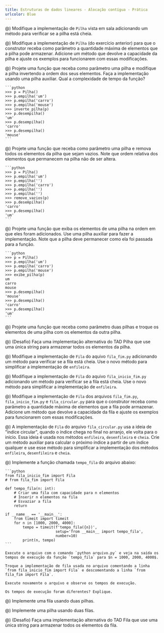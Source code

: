 ```yaml
---
title: Estruturas de dados lineares - Alocação contígua - Prática
urlcolor: Blue
---
```


<!-- Pilha -->

@) Modifique a implementação de `Pilha` vista em sala adicionando um método para verificar se a pilha está cheia.

@) Modifique a implementação de `Pilha` (do exercício anterior) para que o construtor receba como parâmetro a quantidade máxima de elementos que a pilha pode armazenar. Adicione um método que devolve a capacidade da pilha e ajuste os exemplos para funcionarem com essas modificações.

@) Projete uma função que receba como parâmetro uma pilha e modifique a pilha invertendo a ordem dos seus elementos. Faça a implementação usando uma pilha auxiliar. Qual a complexidade de tempo da função?

    ```python
    >>> p = Pilha()
    >>> p.empilha('um')
    >>> p.empilha('carro')
    >>> p.empilha('mouse')
    >>> inverte_pilha(p)
    >>> p.desempilha()
    'um'
    >>> p.desempilha()
    'carro'
    >>> p.desempilha()
    'mouse'
    ```

@) Projete uma função que receba como parâmetro uma pilha e remova todos os elementos da pilha que sejam vazios. Note que ordem relativa dos elementos que permanecem na pilha não de ser altera.

    ```python
    >>> p = Pilha()
    >>> p.empilha('um')
    >>> p.empilha('')
    >>> p.empilha('carro')
    >>> p.empilha('')
    >>> p.empilha('')
    >>> remove_vazios(p)
    >>> p.desempilha()
    'carro'
    >>> p.desempilha()
    'um'
    ```

@) Projete uma função que exiba os elementos de uma pilha na ordem em que eles foram adicionados. Use uma pilha auxiliar para fazer a implementação. Note que a pilha deve permanecer como ela foi passada para a função.

    ```python
    >>> p = Pilha()
    >>> p.empilha('um')
    >>> p.empilha('carro')
    >>> p.empilha('mouse')
    >>> exibe_pilha(p)
    um
    carro
    mouse
    >>> p.desempilha()
    'mouse'
    >>> p.desempilha()
    'carro'
    >>> p.desempilha()
    'um'
    ```

@) Projete uma função que receba como parâmetro duas pilhas e troque os elementos de uma pilha com os elementos da outra pilha.

@) (Desafio) Faça uma implementação alternativa do TAD Pilha que use uma única string para armazenar todos os elementos da pilha.

<!-- Fila -->

@) Modifique a implementação de `Fila` do aquivo `fila_fim.py` adicionando um método para verificar se a fila está cheia. Use o novo método para simplificar a implementação de `enfileira`.

@) Modifique a implementação de `Fila` do aquivo `fila_inicio_fim.py` adicionando um método para verificar se a fila está cheia. Use o novo método para simplificar a implementação de `enfileira`.

@) Modifique a implementação de `Fila` dos arquivos `fila_fim.py`, `fila_inicio_fim.py` e `fila_circular.py` para que o construtor receba como parâmetro a quantidade máxima de elementos que a fila pode armazenar. Adicione um método que devolve a capacidade da fila e ajuste os exemplos para funcionarem com essas modificações.

@) A implementação de `Fila` do arquivo `fila_circular.py` usa a ideia de "índice circular", quando o índice chega no final no arranjo, ele volta para o início. Essa ideia é usada nos métodos `enfileira`, `desenfileira` e `cheia`. Crie um método auxiliar para calcular o próximo índice a partir de um índice qualquer e use esse método para simplificar a implementação dos métodos `enfileira`, `desenfileira` e `cheia`.

@) Implemente a função chamada `tempo_fila` do arquivo abaixo:

    ```python
    from fila_inicio_fim import Fila
    # from fila_fim import Fila

    def tempo_fila(n: int):
        # Criar uma fila com capacidade para n elementos
        # Inserir n elementos na fila
        # Esvaziar a fila
        return

    if __name__ == '__main__':
        from timeit import timeit
        for n in [1000, 2000, 4000]:
            tempo = timeit(f'tempo_fila({n})',
                           setup='from __main__ import tempo_fila',
                           number=10)
            print(n, tempo)
    ```

    Execute o arquivo com o comando `python arquivo.py` e veja na saída os tempos de execução da função `tempo_fila` para $n = 1000, 2000, 4000$.

    Troque a implementação de fila usada no arquivo comentando a linha `from fila_inicio_fim import Fila` e descomentando a linha `from fila_fim import Fila`.

    Execute novamente o arquivo e observe os tempos de execução.

    Os tempos de execução foram diferentes? Explique.

@) Implemente uma fila usando duas pilhas.

@) Implemente uma pilha usando duas filas.

@) (Desafio) Faça uma implementação alternativa do TAD Fila que use uma única string para armazenar todos os elementos da fila.
